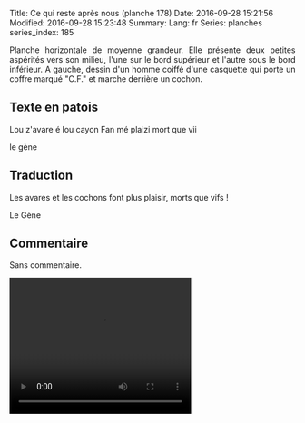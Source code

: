 Title: Ce qui reste après nous (planche 178)
Date: 2016-09-28 15:21:56
Modified: 2016-09-28 15:23:48
Summary: 
Lang: fr
Series: planches
series_index: 185

<p style="text-align:justify;">Planche horizontale de moyenne grandeur. Elle présente deux petites aspérités vers son milieu, l'une sur le bord supérieur et l'autre sous le bord inférieur. A gauche, dessin d'un homme coiffé d'une casquette qui porte un coffre marqué "C.F." et marche derrière un cochon.</p>


<figure class="image-block" style="float: right;">
  <img alt="" src="{static}/images/planche_178-2.png">
  <figcaption style="max-width: 689px"></figcaption>
</figure>

## Texte en patois
Lou z'avare é lou cayon Fan mé plaizi mort que vii

le gène

## Traduction
Les avares et les cochons font plus plaisir, morts que vifs !

Le Gène

<figure class="image-block" style="float: right;">
  <img alt="" src="{static}/images/planche178_dessin.png">
  <figcaption style="max-width: 400px"></figcaption>
</figure>


## Commentaire
Sans commentaire.

<video width="320" height="240" controls>
  <source src="https://d1njpgd0ygatdn.cloudfront.net/video_178.mp4" type="video/mp4">
</video>
